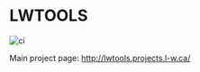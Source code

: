 # LWTOOLS
![ci](https://github.com/dougmasten/lwtools/workflows/ci/badge.svg)

Main project page: http://lwtools.projects.l-w.ca/
